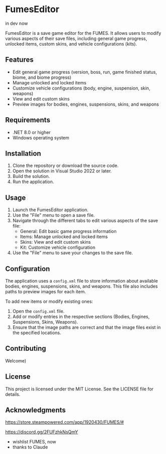 # FumesEditor

in dev now

FumesEditor is a save game editor for the FUMES. It allows users to modify various aspects of their save files, including general game progress, unlocked items, custom skins, and vehicle configurations (kits).

## Features

- Edit general game progress (version, boss, run, game finished status, biome, and biome progress)
- Manage unlocked and locked items
- Customize vehicle configurations (body, engine, suspension, skin, weapons)
- View and edit custom skins
- Preview images for bodies, engines, suspensions, skins, and weapons

## Requirements

- .NET 8.0 or higher
- Windows operating system

## Installation

1. Clone the repository or download the source code.
2. Open the solution in Visual Studio 2022 or later.
3. Build the solution.
4. Run the application.

## Usage

1. Launch the FumesEditor application.
2. Use the "File" menu to open a save file.
3. Navigate through the different tabs to edit various aspects of the save file:
   - General: Edit basic game progress information
   - Items: Manage unlocked and locked items
   - Skins: View and edit custom skins
   - Kit: Customize vehicle configuration
4. Use the "File" menu to save your changes to the save file.

## Configuration

The application uses a `config.xml` file to store information about available bodies, engines, suspensions, skins, and weapons. This file also includes paths to preview images for each item.

To add new items or modify existing ones:

1. Open the `config.xml` file.
2. Add or modify entries in the respective sections (Bodies, Engines, Suspensions, Skins, Weapons).
3. Ensure that the image paths are correct and that the image files exist in the specified locations.

## Contributing

Welcome)

## License

This project is licensed under the MIT License. See the LICENSE file for details.

## Acknowledgments

https://store.steampowered.com/app/1920430/FUMES/#

https://discord.gg/2FUFzhkNsQmY

- wishlist FUMES, now
- thanks to Claude
